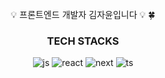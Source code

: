 <div align="center"> 

  <br/>
💡 프론트엔드 개발자 김자윤입니다 💡
🍀 

### TECH STACKS
![js](https://img.shields.io/badge/JavaScript-F7DF1E?style=for-the-badge&logo=JavaScript&logoColor=white)
![react](https://img.shields.io/badge/React-20232A?style=for-the-badge&logo=react&logoColor=61DAFB
)
![next](https://img.shields.io/badge/Next.js-000?logo=nextdotjs&logoColor=fff&style=for-the-badge
)
![ts](https://img.shields.io/badge/TypeScript-007ACC?style=for-the-badge&logo=typescript&logoColor=white
)

</div>

<!--
**zayoonez/zayoonez** is a ✨ _special_ ✨ repository because its `README.md` (this file) appears on your GitHub profile.

Here are some ideas to get you started:

- 🔭 I’m currently working on ...
- 🌱 I’m currently learning ...
- 👯 I’m looking to collaborate on ...
- 🤔 I’m looking for help with ...
- 💬 Ask me about ...
- 📫 How to reach me: ...
- 😄 Pronouns: ...
- ⚡ Fun fact: ...
-->
